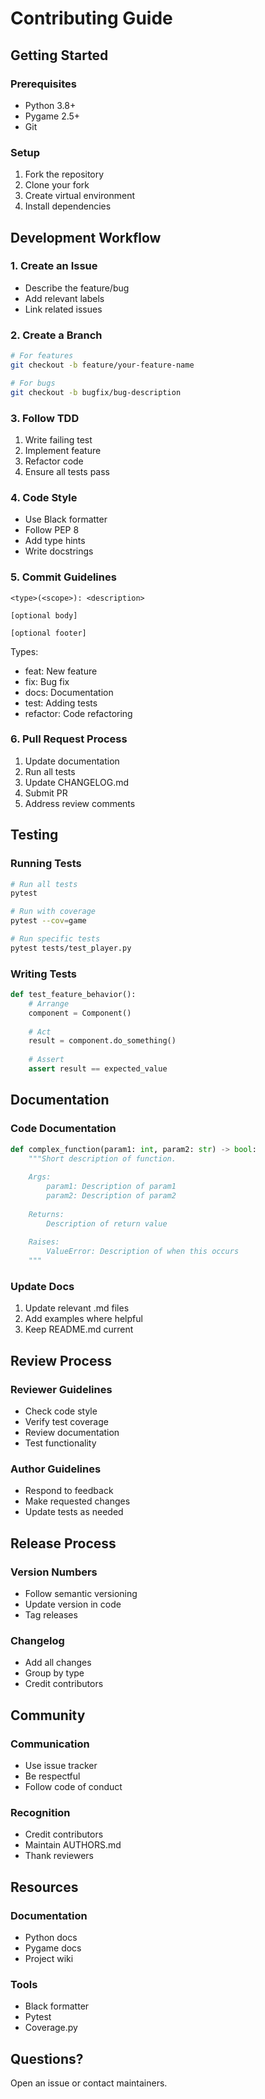 # Contributing Guide

## Getting Started

### Prerequisites
- Python 3.8+
- Pygame 2.5+
- Git

### Setup
1. Fork the repository
2. Clone your fork
3. Create virtual environment
4. Install dependencies

## Development Workflow

### 1. Create an Issue
- Describe the feature/bug
- Add relevant labels
- Link related issues

### 2. Create a Branch
```bash
# For features
git checkout -b feature/your-feature-name

# For bugs
git checkout -b bugfix/bug-description
```

### 3. Follow TDD
1. Write failing test
2. Implement feature
3. Refactor code
4. Ensure all tests pass

### 4. Code Style
- Use Black formatter
- Follow PEP 8
- Add type hints
- Write docstrings

### 5. Commit Guidelines
```
<type>(<scope>): <description>

[optional body]

[optional footer]
```

Types:
- feat: New feature
- fix: Bug fix
- docs: Documentation
- test: Adding tests
- refactor: Code refactoring

### 6. Pull Request Process
1. Update documentation
2. Run all tests
3. Update CHANGELOG.md
4. Submit PR
5. Address review comments

## Testing

### Running Tests
```bash
# Run all tests
pytest

# Run with coverage
pytest --cov=game

# Run specific tests
pytest tests/test_player.py
```

### Writing Tests
```python
def test_feature_behavior():
    # Arrange
    component = Component()
    
    # Act
    result = component.do_something()
    
    # Assert
    assert result == expected_value
```

## Documentation

### Code Documentation
```python
def complex_function(param1: int, param2: str) -> bool:
    """Short description of function.
    
    Args:
        param1: Description of param1
        param2: Description of param2
        
    Returns:
        Description of return value
        
    Raises:
        ValueError: Description of when this occurs
    """
```

### Update Docs
1. Update relevant .md files
2. Add examples where helpful
3. Keep README.md current

## Review Process

### Reviewer Guidelines
- Check code style
- Verify test coverage
- Review documentation
- Test functionality

### Author Guidelines
- Respond to feedback
- Make requested changes
- Update tests as needed

## Release Process

### Version Numbers
- Follow semantic versioning
- Update version in code
- Tag releases

### Changelog
- Add all changes
- Group by type
- Credit contributors

## Community

### Communication
- Use issue tracker
- Be respectful
- Follow code of conduct

### Recognition
- Credit contributors
- Maintain AUTHORS.md
- Thank reviewers

## Resources

### Documentation
- Python docs
- Pygame docs
- Project wiki

### Tools
- Black formatter
- Pytest
- Coverage.py

## Questions?

Open an issue or contact maintainers.
